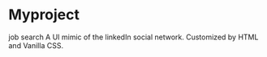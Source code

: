 # Myproject
job search
A UI mimic of the linkedIn social network. 
Customized by HTML and Vanilla CSS.
